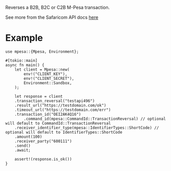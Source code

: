 Reverses a B2B, B2C or C2B M-Pesa transaction.

See more from the Safaricom API docs [here](https://developer.safaricom.co.ke/Documentation)

# Example
```rust,no_run
use mpesa::{Mpesa, Environment};

#[tokio::main]
async fn main() {
	let client = Mpesa::new(
		env!("CLIENT_KEY"),
		env!("CLIENT_SECRET"),
		Environment::Sandbox,
	);

	let response = client
    .transaction_reversal("testapi496")
    .result_url("https://testdomain.com/ok")
    .timeout_url("https://testdomain.com/err")
    .transaction_id("OEI2AK4Q16")
		.command_id(mpesa::CommandId::TransactionReversal) // optional will default to CommandId::TransactionReversal
    .receiver_identifier_type(mpesa::IdentifierTypes::ShortCode) // optional will default to IdentifierTypes::ShortCode
    .amount(100)
    .receiver_party("600111")
    .send()
    .await;

	assert!(response.is_ok())
}
```